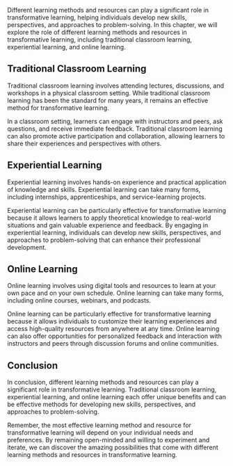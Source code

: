 
Different learning methods and resources can play a significant role in transformative learning, helping individuals develop new skills, perspectives, and approaches to problem-solving. In this chapter, we will explore the role of different learning methods and resources in transformative learning, including traditional classroom learning, experiential learning, and online learning.

Traditional Classroom Learning
------------------------------

Traditional classroom learning involves attending lectures, discussions, and workshops in a physical classroom setting. While traditional classroom learning has been the standard for many years, it remains an effective method for transformative learning.

In a classroom setting, learners can engage with instructors and peers, ask questions, and receive immediate feedback. Traditional classroom learning can also promote active participation and collaboration, allowing learners to share their experiences and perspectives with others.

Experiential Learning
---------------------

Experiential learning involves hands-on experience and practical application of knowledge and skills. Experiential learning can take many forms, including internships, apprenticeships, and service-learning projects.

Experiential learning can be particularly effective for transformative learning because it allows learners to apply theoretical knowledge to real-world situations and gain valuable experience and feedback. By engaging in experiential learning, individuals can develop new skills, perspectives, and approaches to problem-solving that can enhance their professional development.

Online Learning
---------------

Online learning involves using digital tools and resources to learn at your own pace and on your own schedule. Online learning can take many forms, including online courses, webinars, and podcasts.

Online learning can be particularly effective for transformative learning because it allows individuals to customize their learning experiences and access high-quality resources from anywhere at any time. Online learning can also offer opportunities for personalized feedback and interaction with instructors and peers through discussion forums and online communities.

Conclusion
----------

In conclusion, different learning methods and resources can play a significant role in transformative learning. Traditional classroom learning, experiential learning, and online learning each offer unique benefits and can be effective methods for developing new skills, perspectives, and approaches to problem-solving.

Remember, the most effective learning method and resource for transformative learning will depend on your individual needs and preferences. By remaining open-minded and willing to experiment and iterate, we can discover the amazing possibilities that come with different learning methods and resources in transformative learning.
